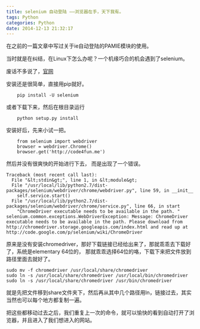 ```yaml
---
title: selenium 自动登陆 ——浏览器在手，天下我有。
tags: Python
categories: Python
date: 2014-12-13 21:32:17
---
```


在之前的一篇文章中写过关于ie自动登陆的PAMIE模块的使用。

当时就是在纠结，在Linux下怎么办呢？一个机缘巧合的机会遇到了selenium。

废话不多说了，[官网](https://pypi.python.org/pypi/selenium)

安装还是很简单，直接用pip就好。
```
	pip install -U selenium
```
或者下载下来，然后在根目录运行
```
	python setup.py install
```
安装好后，先来小试一把。
```
	from selenium import webdriver
	browser = webdriver.Chrome()
	browser.get('http://code4fun.me')
```
然后并没有很爽快的开始进行下去， 而是出现了一个错误。

```
Traceback (most recent call last):
  File "&lt;stdin&gt;", line 1, in &lt;module&gt;
  File "/usr/local/lib/python2.7/dist-packages/selenium/webdriver/chrome/webdriver.py", line 59, in __init__
    self.service.start()
  File "/usr/local/lib/python2.7/dist-packages/selenium/webdriver/chrome/service.py", line 66, in start
    "ChromeDriver executable needs to be available in the path. "
selenium.common.exceptions.WebDriverException: Message: ChromeDriver executable needs to be available in the path. Please download from http://chromedriver.storage.googleapis.com/index.html and read up at http://code.google.com/p/selenium/wiki/ChromeDriver
```

原来是没有安装chromedriver，那好下载链接已经给出来了，那就乖乖去下载好了，系统是elementary 64位的， 那就乖乖选择64位的咯，下载下来把文件放到路径里面去就好了。

```
sudo mv -f chromedriver /usr/local/share/chromedriver
sudo ln -s /usr/local/share/chromedriver /usr/local/bin/chromedriver
sudo ln -s /usr/local/share/chromedriver /usr/bin/chromedriver
```

就是先把文件移到share文件夹下，然后再从其中几个路径用ln，链接过去，其实当然也可以每个地方都复制一遍。

把这些都移动过去之后，我们重复上一次的命令，就可以愉快的看到自动打开了浏览器，并且进入了我们想进入的网站。